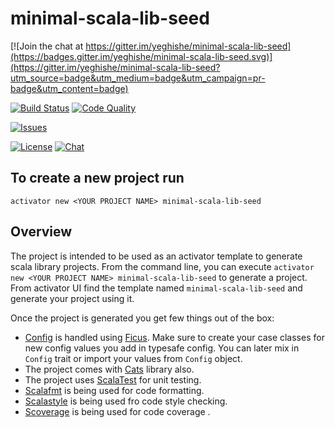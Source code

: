 minimal-scala-lib-seed
=========================

[![Join the chat at https://gitter.im/yeghishe/minimal-scala-lib-seed](https://badges.gitter.im/yeghishe/minimal-scala-lib-seed.svg)](https://gitter.im/yeghishe/minimal-scala-lib-seed?utm_source=badge&utm_medium=badge&utm_campaign=pr-badge&utm_content=badge)

[![Build Status][build-status-badge]][build-status-url]
[![Code Quality][code-quality-badge]][code-quality-url]

[![Issues][issues-badge]][issues-url]

[![License][license-badge]][license-url]
[![Chat][chat-badge]][chat-url]

## To create a new project run

```
activator new <YOUR PROJECT NAME> minimal-scala-lib-seed
```

## Overview
The project is intended to be used as an activator template to generate scala library projects.
From the command line, you can execute `activator new <YOUR PROJECT NAME> minimal-scala-lib-seed` to generate a project. From activator UI find the template named `minimal-scala-lib-seed` and generate your project using it.

Once the project is generated you get few things out of the box:
* [Config](https://github.com/yeghishe/minimal-scala-akka-http-seed/blob/master/src/main/scala/io/github/yeghishe/Config.scala) is handled using [Ficus](https://github.com/ceedubs/ficus). Make sure to create your case classes for new config values you add in typesafe config. You can later mix in `Config` trait or import your values from `Config` object.
* The project comes with [Cats](http://typelevel.org/cats/) library also.
* The project uses [ScalaTest](http://www.scalatest.org/) for unit testing.
* [Scalafmt](https://github.com/olafurpg/scalafmt) is being used for code formatting.
* [Scalastyle](http://www.scalastyle.org/) is being used fro code style checking.
* [Scoverage](https://github.com/scoverage/sbt-scoverage) is being used for code coverage .


[build-status-badge]: https://img.shields.io/travis/yeghishe/minimal-scala-lib-seed.svg?style=flat-square
[build-status-url]: https://travis-ci.org/yeghishe/minimal-scala-lib-seed
[code-quality-badge]: https://img.shields.io/codacy/e7c42361e393412e84f50d955aefad66.svg?style=flat-square
[code-quality-url]: https://www.codacy.com/app/ypiruzyan/minimal-scala-lib-seed
[issues-badge]: https://img.shields.io/github/issues/yeghishe/minimal-scala-lib-seed.svg?style=flat-square
[issues-url]: https://github.com/yeghishe/minimal-scala-lib-seed/issues
[license-badge]: https://img.shields.io/badge/License-Apache%202-blue.svg?style=flat-square
[license-url]: LICENSE
[chat-badge]: https://img.shields.io/badge/gitter-join%20chat-brightgreen.svg?style=flat-square
[chat-url]: https://gitter.im/yeghishe/minimal-scala-lib-seed
